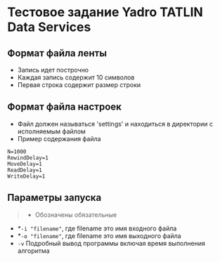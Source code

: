 # Тестовое задание Yadro TATLIN Data Services

## Формат файла ленты
 - Запись идет построчно
 - Каждая запись содержит 10 символов
 - Первая строка содержит размер строки
## Формат файла настроек
- Файл должен называться 'settings' и находиться в директории с исполняемым файлом
- Пример содержания файла
```
N=1000
RewindDelay=1
MoveDelay=1
ReadDelay=1
WriteDelay=1
```
## Параметры запуска
> * Обозначены обязательные

- *`-i "filename"`, где filename это имя входного файла
- *`-o "filename"`, где filename это имя выходного файла
- `-v` Подробный вывод программы включая время выполнения алгоритма
